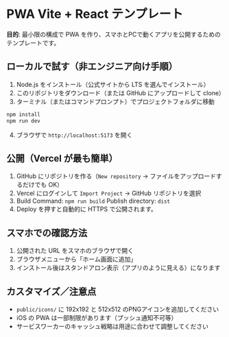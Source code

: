 # PWA Vite + React テンプレート

**目的**: 最小限の構成で PWA を作り、スマホとPCで動くアプリを公開するためのテンプレートです。

## ローカルで試す（非エンジニア向け手順）

1. Node.js をインストール（公式サイトから LTS を選んでインストール）
2. このリポジトリをダウンロード（または GitHub にアップロードして clone）
3. ターミナル（またはコマンドプロンプト）でプロジェクトフォルダに移動

```bash
npm install
npm run dev
```

4. ブラウザで `http://localhost:5173` を開く

## 公開（Vercel が最も簡単）

1. GitHub にリポジトリを作る（`New repository` → ファイルをアップロードするだけでも OK）
2. Vercel にログインして `Import Project` → GitHub リポジトリを選択
3. Build Command: `npm run build`
   Publish directory: `dist`
4. Deploy を押すと自動的に HTTPS で公開されます。

## スマホでの確認方法

1. 公開された URL をスマホのブラウザで開く
2. ブラウザメニューから「ホーム画面に追加」
3. インストール後はスタンドアロン表示（アプリのように見える）になります

## カスタマイズ／注意点

- `public/icons/` に 192x192 と 512x512 のPNGアイコンを追加してください
- iOS の PWA は一部制限があります（プッシュ通知不可等）
- サービスワーカーのキャッシュ戦略は用途に合わせて調整してください
